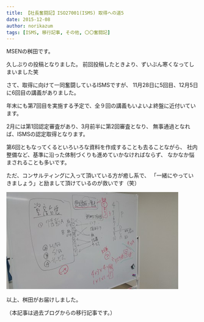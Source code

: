 ```yaml
---
title: 【社長奮闘記】ISO27001(ISMS) 取得への道5
date: 2015-12-08
author: norikazum
tags: [ISMS, 移行記事, その他, 〇〇奮闘記]
---
```


MSENの桝田です。
 
久しぶりの投稿となりました。
前回投稿したときより、ずいぶん寒くなってしまいました笑
 
さて、取得に向けて一同奮闘しているISMSですが、
11月28日に5回目、12月5日に6回目の講義がありました。
 
年末にも第7回目を実施する予定で、全９回の講義もいよいよ終盤に近付いています。
 
2月には第1回認定審査があり、3月前半に第2回審査となり、
無事通過となれば、ISMSの認定取得となります。
 
第6回ともなってくるといろいろな資料を作成することも去ることながら、
社内整備など、基準に沿った体制づくりも進めていかなければならず、
なかなか悩まされることも多いです。
 
ただ、コンサルティングに入って頂いている方が癒し系で、
「一緒にやっていきましょう」と励まして頂けているのが救いです（笑）

![](images/isms-first-5-1.jpg)

以上、桝田がお届けしました。

（本記事は過去ブログからの移行記事です。）
